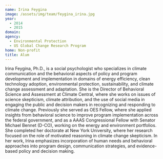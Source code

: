 ```yaml
---
name: Irina Feygina
image: /assets/img/team/feygina_irina.jpg
year: 
  - 2014
  - 2015
domain:
agency:
  - Environmental Protection
  - US Global Change Research Program
home: Non-profit
title: Alum
---
```


Irina Feygina, Ph.D., is a social psychologist who specializes in climate communication and the behavioral aspects of policy and program development and implementation in domains of energy efficiency, clean technology adoption, environmental protection, sustainability, and climate change assessment and adaptation. She is the Director of Behavioral Science and Assessment at Climate Central, where she works on issues of science skepticism, climate attribution, and the use of social media in engaging the public and decision makers in recognizing and responding to climate change. Previously she served as OES Fellow, where she applied insights from behavioral science to improve program implementation across the federal government, and as a AAAS Congressional Fellow with Senator Michael Bennet (D-CO), working on the energy and environment portfolios. She completed her doctorate at New York University, where her research focused on the role of motivated reasoning in climate change skepticism. In her work, Irina emphasizes incorporation of human needs and behavioral approaches into program design, communication strategies, and evidence-based policy and decision making. 

